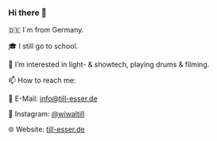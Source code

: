 ### Hi there 👋

🇩🇪 I´m from Germany.

🎓 I still go to school.

👀 I’m interested in light- & showtech, playing drums & filming.

📫 How to reach me:

📧 E-Mail: info@till-esser.de

📸 Instagram: <a href="https://instagram.com/wiwaltill">@wiwaltill</a>

🌐 Website: <a href="https://till-esser.de">till-esser.de</a>

<!--
**Wiwaltill/Wiwaltill** is a ✨ _special_ ✨ repository because its `README.md` (this file) appears on your GitHub profile.

Here are some ideas to get you started:

- 🔭 I’m currently working on ...
- 🌱 I’m currently learning ...
- 👯 I’m looking to collaborate on ...
- 🤔 I’m looking for help with ...
- 💬 Ask me about ...
- 📫 How to reach me: ...
- 😄 Pronouns: ...
- ⚡ Fun fact: ...
-->
